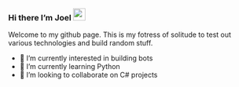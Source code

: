 ### Hi there I’m Joel <a href="https://www.joelcolaco.com/"><img src="https://media.giphy.com/media/hvRJCLFzcasrR4ia7z/giphy.gif" width="25px"></a>
Welcome to my github page. This is my fotress of solitude to test out various technologies and build random stuff.

- 👀 I’m currently interested in building bots
- 🌱 I’m currently learning Python
- 💞️ I’m looking to collaborate on C# projects

<!---
- 📊 **This week I spent my time on**

[![Top Langs](https://github-readme-stats.vercel.app/api/top-langs/?username=eraser282&langs_count=8)](https://github.com/anuraghazra/github-readme-stats)

**eraser282 Github stats :**

![eraser282's GitHub stats](https://github-readme-stats.vercel.app/api?username=eraser282&show_icons=true&theme=radical)


eraser282/eraser282 is a ✨ special ✨ repository because its `README.md` (this file) appears on your GitHub profile.
You can click the Preview link to take a look at your changes.
--->
